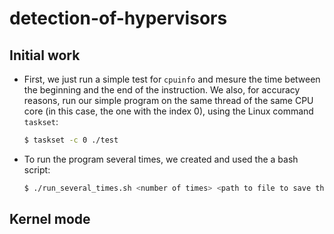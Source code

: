 # detection-of-hypervisors

## Initial work

 - First, we just run a simple test for `cpuinfo` and mesure the time between the beginning and the end of the instruction. We also, for accuracy reasons, run our simple program on the same thread of the same CPU core (in this case, the one with the index 0), using the Linux command `taskset`:
    
    ```bash
    $ taskset -c 0 ./test
    ```

 - To run the program several times, we created and used the a bash script:
    ```bash
    $ ./run_several_times.sh <number of times> <path to file to save the results>
    ```

## Kernel mode

```bash
```
